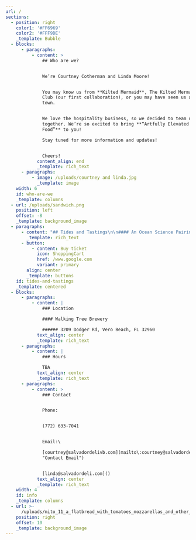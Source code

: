 ```yaml
---
url: /
sections:
  - position: right
    color1: '#FF6969'
    color2: '#FFF9DE'
    _template: Bubble
  - blocks:
      - paragraphs:
          - content: >
              ## Who are we?


              We’re Courtney Cotherman and Linda Moore!


              You may know us from **Kilted Mermaid**, The Kilted Mermaid Wine
              Club (our first collaboration), or you may have seen us around
              town.


              We love the hospitality business, so we decided to team up
              together. We’re so excited to bring **“Artfully Elevated Pub
              Food”** to you!

              Stay tuned for more information and updates!


              Cheers!
            content_align: end
            _template: rich_text
      - paragraphs:
          - image: /uploads/courtney and linda.jpg
            _template: image
    width: 6
    id: who-are-we
    _template: columns
  - url: /uploads/sandwich.png
    position: left
    offset: -8
    _template: background_image
  - paragraphs:
      - content: "## Tides and Tastings\n\n#### An Ocean Science Pairing Event\n\nJoin us on **Monday, April 29th, from 6 to 8 pm** for Tides & Tastings: An Ocean Science Pairing Event. Come out to support Florida Atlantic Harbor Branch Oceanographic Institute.\_\n\nIndulge in a culinary journey with five stations offering delightful food and drink pairings, curated by Salvador Deli and Walking Tree Brewery. Interact with FAU Harbor Branch members at each station to gain insights into their impactful work.\n\nThis exclusive event will be complemented by live music from Murphy Dogs, featuring Jim Sullivan, Ph.D., Executive Director of FAU Harbor Branch, and Tim Moore, Ph.D., Research Professor at FAU Harbor Branch.\n\nTickets are priced at $80 and include access to all five pairings. Don't miss out on this unique experience!\n"
        _template: rich_text
      - button:
          - content: Buy ticket
            icon: ShoppingCart
            href: /www.google.com
            variant: primary
        align: center
        _template: buttons
    id: tides-and-tastings
    _template: centered
  - blocks:
      - paragraphs:
          - content: |
              ### Location

              #### Walking Tree Brewery 

              ###### 3209 Dodger Rd, Vero Beach, FL 32960 
            text_align: center
            _template: rich_text
      - paragraphs:
          - content: |
              ### Hours

              TBA
            text_align: center
            _template: rich_text
      - paragraphs:
          - content: >
              ### Contact


              Phone:


              (772) 633-7041


              Email:\

              [courtney@salvadordelivb.com](mailto\:courtney@salvadordelivb.com
              "Contact Email")


              [linda@salvadordeli.com]()
            text_align: center
            _template: rich_text
    width: 4
    id: info
    _template: columns
  - url: >-
      /uploads/mito_11_a_flatbread_with_tomatoes_mozzarellas_and_other_healthy_f9fc58e4-677b-4637-ad79-6403b8706fad.png
    position: right
    offset: 10
    _template: background_image
---
```


